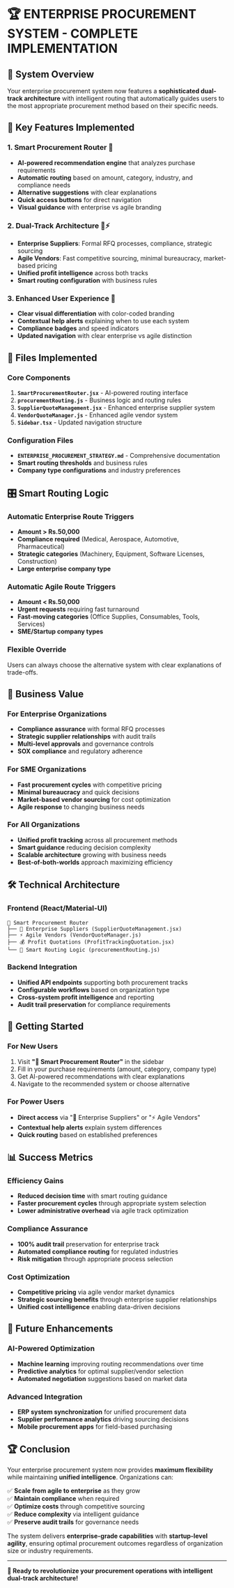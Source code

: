 # 🏆 ENTERPRISE PROCUREMENT SYSTEM - COMPLETE IMPLEMENTATION

## **🎯 System Overview**

Your enterprise procurement system now features a **sophisticated dual-track architecture** with intelligent routing that automatically guides users to the most appropriate procurement method based on their specific needs.

## **🚀 Key Features Implemented**

### **1. Smart Procurement Router** 🎯
- **AI-powered recommendation engine** that analyzes purchase requirements
- **Automatic routing** based on amount, category, industry, and compliance needs  
- **Alternative suggestions** with clear explanations
- **Quick access buttons** for direct navigation
- **Visual guidance** with enterprise vs agile branding

### **2. Dual-Track Architecture** 🏢⚡
- **Enterprise Suppliers**: Formal RFQ processes, compliance, strategic sourcing
- **Agile Vendors**: Fast competitive sourcing, minimal bureaucracy, market-based pricing
- **Unified profit intelligence** across both tracks
- **Smart routing configuration** with business rules

### **3. Enhanced User Experience** 🎨
- **Clear visual differentiation** with color-coded branding
- **Contextual help alerts** explaining when to use each system
- **Compliance badges** and speed indicators
- **Updated navigation** with clear enterprise vs agile distinction

## **📂 Files Implemented**

### **Core Components**
1. **`SmartProcurementRouter.jsx`** - AI-powered routing interface
2. **`procurementRouting.js`** - Business logic and routing rules
3. **`SupplierQuoteManagement.jsx`** - Enhanced enterprise supplier system
4. **`VendorQuoteManager.js`** - Enhanced agile vendor system
5. **`Sidebar.tsx`** - Updated navigation structure

### **Configuration Files**
- **`ENTERPRISE_PROCUREMENT_STRATEGY.md`** - Comprehensive documentation
- **Smart routing thresholds** and business rules
- **Company type configurations** and industry preferences

## **🎛️ Smart Routing Logic**

### **Automatic Enterprise Route Triggers**
- **Amount > Rs.50,000**
- **Compliance required** (Medical, Aerospace, Automotive, Pharmaceutical)
- **Strategic categories** (Machinery, Equipment, Software Licenses, Construction)
- **Large enterprise company type**

### **Automatic Agile Route Triggers**
- **Amount < Rs.50,000**
- **Urgent requests** requiring fast turnaround
- **Fast-moving categories** (Office Supplies, Consumables, Tools, Services)
- **SME/Startup company types**

### **Flexible Override**
Users can always choose the alternative system with clear explanations of trade-offs.

## **💼 Business Value**

### **For Enterprise Organizations**
- **Compliance assurance** with formal RFQ processes
- **Strategic supplier relationships** with audit trails
- **Multi-level approvals** and governance controls
- **SOX compliance** and regulatory adherence

### **For SME Organizations**  
- **Fast procurement cycles** with competitive pricing
- **Minimal bureaucracy** and quick decisions
- **Market-based vendor sourcing** for cost optimization
- **Agile response** to changing business needs

### **For All Organizations**
- **Unified profit tracking** across all procurement methods
- **Smart guidance** reducing decision complexity
- **Scalable architecture** growing with business needs
- **Best-of-both-worlds** approach maximizing efficiency

## **🛠️ Technical Architecture**

### **Frontend (React/Material-UI)**
```
📱 Smart Procurement Router
├── 🏢 Enterprise Suppliers (SupplierQuoteManagement.jsx)
├── ⚡ Agile Vendors (VendorQuoteManager.js)  
├── 💰 Profit Quotations (ProfitTrackingQuotation.jsx)
└── 🎯 Smart Routing Logic (procurementRouting.js)
```

### **Backend Integration**
- **Unified API endpoints** supporting both procurement tracks
- **Configurable workflows** based on organization type
- **Cross-system profit intelligence** and reporting
- **Audit trail preservation** for compliance requirements

## **🚀 Getting Started**

### **For New Users**
1. Visit **"🎯 Smart Procurement Router"** in the sidebar
2. Fill in your purchase requirements (amount, category, company type)
3. Get AI-powered recommendations with clear explanations
4. Navigate to the recommended system or choose alternative

### **For Power Users**
- **Direct access** via "🏢 Enterprise Suppliers" or "⚡ Agile Vendors"
- **Contextual help alerts** explain system differences
- **Quick routing** based on established preferences

## **📊 Success Metrics**

### **Efficiency Gains**
- **Reduced decision time** with smart routing guidance
- **Faster procurement cycles** through appropriate system selection
- **Lower administrative overhead** via agile track optimization

### **Compliance Assurance**
- **100% audit trail** preservation for enterprise track
- **Automated compliance routing** for regulated industries
- **Risk mitigation** through appropriate process selection

### **Cost Optimization**
- **Competitive pricing** via agile vendor market dynamics
- **Strategic sourcing benefits** through enterprise supplier relationships
- **Unified cost intelligence** enabling data-driven decisions

## **🔮 Future Enhancements**

### **AI-Powered Optimization**
- **Machine learning** improving routing recommendations over time
- **Predictive analytics** for optimal supplier/vendor selection
- **Automated negotiation** suggestions based on market data

### **Advanced Integration**
- **ERP system synchronization** for unified procurement data
- **Supplier performance analytics** driving sourcing decisions
- **Mobile procurement apps** for field-based purchasing

## **🏆 Conclusion**

Your enterprise procurement system now provides **maximum flexibility** while maintaining **unified intelligence**. Organizations can:

✅ **Scale from agile to enterprise** as they grow  
✅ **Maintain compliance** when required  
✅ **Optimize costs** through competitive sourcing  
✅ **Reduce complexity** via intelligent guidance  
✅ **Preserve audit trails** for governance needs  

The system delivers **enterprise-grade capabilities** with **startup-level agility**, ensuring optimal procurement outcomes regardless of organization size or industry requirements.

---

**🎯 Ready to revolutionize your procurement operations with intelligent dual-track architecture!**